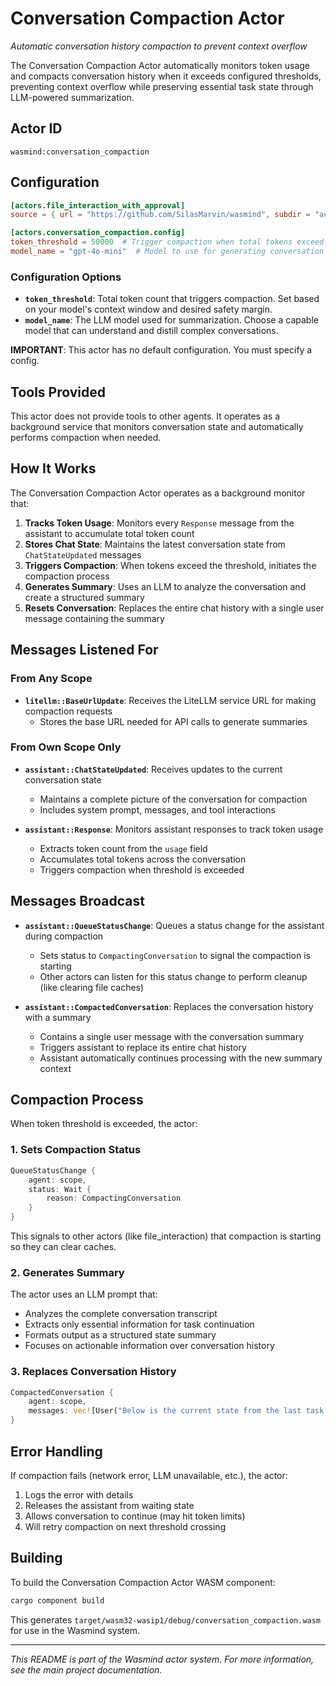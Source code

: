 # Conversation Compaction Actor

*Automatic conversation history compaction to prevent context overflow*

The Conversation Compaction Actor automatically monitors token usage and compacts conversation history when it exceeds configured thresholds, preventing context overflow while preserving essential task state through LLM-powered summarization.

## Actor ID
`wasmind:conversation_compaction`

## Configuration

```toml
[actors.file_interaction_with_approval]
source = { url = "https://github.com/SilasMarvin/wasmind", subdir = "actors/code_with_experts/crates/file_interaction_with_approval" }

[actors.conversation_compaction.config]
token_threshold = 50000  # Trigger compaction when total tokens exceed this limit
model_name = "gpt-4o-mini"  # Model to use for generating conversation summaries
```

### Configuration Options

- **`token_threshold`**: Total token count that triggers compaction. Set based on your model's context window and desired safety margin.
- **`model_name`**: The LLM model used for summarization. Choose a capable model that can understand and distill complex conversations.

**IMPORTANT**: This actor has no default configuration. You must specify a config.

## Tools Provided

This actor does not provide tools to other agents. It operates as a background service that monitors conversation state and automatically performs compaction when needed.

## How It Works

The Conversation Compaction Actor operates as a background monitor that:

1. **Tracks Token Usage**: Monitors every `Response` message from the assistant to accumulate total token count
2. **Stores Chat State**: Maintains the latest conversation state from `ChatStateUpdated` messages  
3. **Triggers Compaction**: When tokens exceed the threshold, initiates the compaction process
4. **Generates Summary**: Uses an LLM to analyze the conversation and create a structured summary
5. **Resets Conversation**: Replaces the entire chat history with a single user message containing the summary

## Messages Listened For

### From Any Scope

- **`litellm::BaseUrlUpdate`**: Receives the LiteLLM service URL for making compaction requests
  - Stores the base URL needed for API calls to generate summaries

### From Own Scope Only

- **`assistant::ChatStateUpdated`**: Receives updates to the current conversation state
  - Maintains a complete picture of the conversation for compaction
  - Includes system prompt, messages, and tool interactions

- **`assistant::Response`**: Monitors assistant responses to track token usage
  - Extracts token count from the `usage` field
  - Accumulates total tokens across the conversation
  - Triggers compaction when threshold is exceeded

## Messages Broadcast

- **`assistant::QueueStatusChange`**: Queues a status change for the assistant during compaction
  - Sets status to `CompactingConversation` to signal the compaction is starting
  - Other actors can listen for this status change to perform cleanup (like clearing file caches)

- **`assistant::CompactedConversation`**: Replaces the conversation history with a summary
  - Contains a single user message with the conversation summary
  - Triggers assistant to replace its entire chat history
  - Assistant automatically continues processing with the new summary context

## Compaction Process

When token threshold is exceeded, the actor:

### 1. Sets Compaction Status
```rust
QueueStatusChange {
    agent: scope,
    status: Wait {
        reason: CompactingConversation
    }
}
```
This signals to other actors (like file_interaction) that compaction is starting so they can clear caches.

### 2. Generates Summary
The actor uses an LLM prompt that:
- Analyzes the complete conversation transcript
- Extracts only essential information for task continuation
- Formats output as a structured state summary
- Focuses on actionable information over conversation history

### 3. Replaces Conversation History
```rust
CompactedConversation {
    agent: scope,
    messages: vec![User("Below is the current state from the last task...\n\n<current_state_summary>...")]
}
```

## Error Handling

If compaction fails (network error, LLM unavailable, etc.), the actor:
1. Logs the error with details
2. Releases the assistant from waiting state
3. Allows conversation to continue (may hit token limits)
4. Will retry compaction on next threshold crossing

## Building

To build the Conversation Compaction Actor WASM component:

```bash
cargo component build
```

This generates `target/wasm32-wasip1/debug/conversation_compaction.wasm` for use in the Wasmind system.

---

*This README is part of the Wasmind actor system. For more information, see the main project documentation.*
